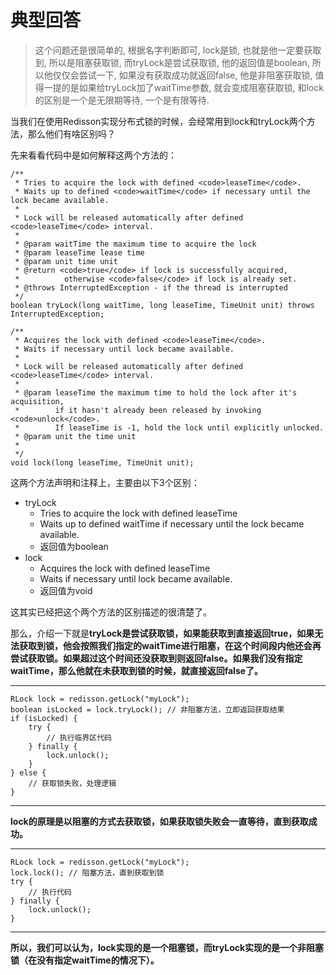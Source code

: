 # 典型回答

> 这个问题还是很简单的, 根据名字判断即可, lock是锁, 也就是他一定要获取到, 所以是阻塞获取锁, 而tryLock是尝试获取锁, 他的返回值是boolean, 所以他仅仅会尝试一下, 如果没有获取成功就返回false, 他是非阻塞获取锁, 值得一提的是如果给tryLock加了waitTime参数, 就会变成阻塞获取锁, 和lock的区别是一个是无限期等待, 一个是有限等待.

当我们在使用Redisson实现分布式锁的时候，会经常用到lock和tryLock两个方法，那么他们有啥区别吗？



先来看看代码中是如何解释这两个方法的：



```plain
/**
 * Tries to acquire the lock with defined <code>leaseTime</code>.
 * Waits up to defined <code>waitTime</code> if necessary until the lock became available.
 *
 * Lock will be released automatically after defined <code>leaseTime</code> interval.
 *
 * @param waitTime the maximum time to acquire the lock
 * @param leaseTime lease time
 * @param unit time unit
 * @return <code>true</code> if lock is successfully acquired,
 *          otherwise <code>false</code> if lock is already set.
 * @throws InterruptedException - if the thread is interrupted
 */
boolean tryLock(long waitTime, long leaseTime, TimeUnit unit) throws InterruptedException;

/**
 * Acquires the lock with defined <code>leaseTime</code>.
 * Waits if necessary until lock became available.
 *
 * Lock will be released automatically after defined <code>leaseTime</code> interval.
 *
 * @param leaseTime the maximum time to hold the lock after it's acquisition,
 *        if it hasn't already been released by invoking <code>unlock</code>.
 *        If leaseTime is -1, hold the lock until explicitly unlocked.
 * @param unit the time unit
 *
 */
void lock(long leaseTime, TimeUnit unit);
```



这两个方法声明和注释上，主要由以下3个区别：



+ tryLock
    - Tries to acquire the lock with defined leaseTime
    - Waits up to defined waitTime if necessary until the lock became available.
    - 返回值为boolean
+ lock
    - Acquires the lock with defined leaseTime
    - Waits if necessary until lock became available.
    - 返回值为void



这其实已经把这个两个方法的区别描述的很清楚了。



那么，介绍一下就是**tryLock是尝试获取锁，如果能获取到直接返回true，如果无法获取到锁，他会按照我们指定的waitTime进行阻塞，在这个时间段内他还会再尝试获取锁。如果超过这个时间还没获取到则返回false。如果我们没有指定waitTime，那么他就在未获取到锁的时候，就直接返回false了。**

****

```plain
RLock lock = redisson.getLock("myLock");
boolean isLocked = lock.tryLock(); // 非阻塞方法，立即返回获取结果
if (isLocked) {
    try {
        // 执行临界区代码
    } finally {
        lock.unlock();
    }
} else {
    // 获取锁失败，处理逻辑
}

```

****

**lock的原理是以阻塞的方式去获取锁，如果获取锁失败会一直等待，直到获取成功。**

****

```plain
RLock lock = redisson.getLock("myLock");
lock.lock(); // 阻塞方法，直到获取到锁
try {
    // 执行代码
} finally {
    lock.unlock();
}

```

****

**所以，我们可以认为，lock实现的是一个阻塞锁，而tryLock实现的是一个非阻塞锁（在没有指定waitTime的情况下）。**







